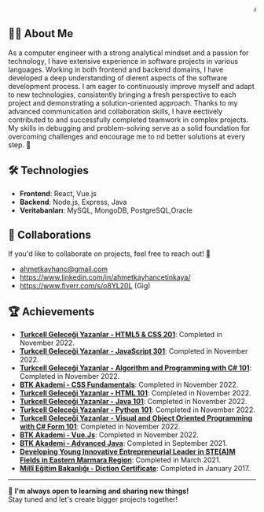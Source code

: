 <marquee behavior="scroll" direction="left">Ahmet Kayhan Çetinkaya</marquee>


## 👨‍💻 About Me

As a computer engineer with a strong analytical mindset and a passion for
technology, I have extensive experience in software projects in various
languages. Working in both frontend and backend domains, I have
developed a deep understanding of dierent aspects of the software development process. I am eager to continuously improve myself and
adapt to new technologies, consistently bringing a fresh perspective to
each project and demonstrating a solution-oriented approach.
Thanks to my advanced communication and collaboration skills, I have
eectively contributed to and successfully completed teamwork in complex projects. My skills in debugging and problem-solving serve as a
solid foundation for overcoming challenges and encourage me to nd
better solutions at every step. 🚀



## 🛠️ Technologies

- **Frontend**: React, Vue.js
- **Backend**: Node.js, Express, Java
- **Veritabanları**: MySQL, MongoDB, PostgreSQL,Oracle

## 🤝 Collaborations

If you'd like to collaborate on projects, feel free to reach out! 🌟

- ahmetkayhanc@gmail.com
- https://www.linkedin.com/in/ahmetkayhancetinkaya/
- https://www.fiverr.com/s/o8YL20L (Gig)


## 🏆 Achievements

- **[Turkcell Geleceği Yazanlar - HTML5 & CSS 201](#)**: Completed in November 2022.
- **[Turkcell Geleceği Yazanlar - JavaScript 301](#)**: Completed in November 2022.
- **[Turkcell Geleceği Yazanlar - Algorithm and Programming with C# 101](#)**: Completed in November 2022.
- **[BTK Akademi - CSS Fundamentals](#)**: Completed in November 2022.
- **[Turkcell Geleceği Yazanlar - HTML 101](#)**: Completed in November 2022.
- **[Turkcell Geleceği Yazanlar - Java 101](#)**: Completed in November 2022.
- **[Turkcell Geleceği Yazanlar - Python 101](#)**: Completed in November 2022.
- **[Turkcell Geleceği Yazanlar - Visual and Object Oriented Programming with C# Form 101](#)**: Completed in November 2022.
- **[BTK Akademi - Vue.Js](#)**: Completed in November 2022.
- **[BTK Akademi - Advanced Java](#)**: Completed in September 2021.
- **[Developing Young Innovative Entrepreneurial Leader in STE(A)M Fields in Eastern Marmara Region](#)**: Completed in March 2021.
- **[Millî Eğitim Bakanlığı - Diction Certificate](#)**: Completed in January 2017.

---

🚀 **I'm always open to learning and sharing new things!**  
Stay tuned and let's create bigger projects together!

